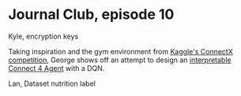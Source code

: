 # Journal Club, episode 10

Kyle, encryption keys

Taking inspiration and the gym environment from [Kaggle's ConnectX competition](https://www.kaggle.com/c/connectx), George shows off an attempt to design an [interpretable Connect 4 Agent](https://dataskeptic.com/blog/journalclub/2020/connect-4-dqn-agent) with a DQN.

Lan, Dataset nutrition label

